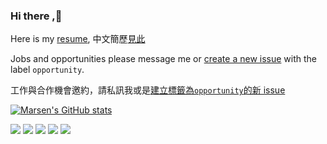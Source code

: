 ### Hi there ,👋
Here is my [resume](https://github.com/marsen/marsen/blob/main/resume/en/index.md),
中文簡歷[見此](https://github.com/marsen/marsen/blob/main/resume/tw/index.md)

Jobs and opportunities please message me or [create a new issue](https://github.com/marsen/marsen/issues/new) with the label `opportunity`.  

工作與合作機會邀約，請私訊我或是[建立標籤為`opportunity`的新 issue](https://github.com/marsen/marsen/issues/new)

<!--
**marsen/marsen** is a ✨ _special_ ✨ repository because its `README.md` (this file) appears on your GitHub profile.

Here are some ideas to get you started:

- 🔭 I’m currently working on ...
- 🌱 I’m currently learning ...
- 👯 I’m looking to collaborate on ...
- 🤔 I’m looking for help with ...
- 💬 Ask me about ...
- 📫 How to reach me: ...
- 😄 Pronouns: ...
- ⚡ Fun fact: ...
-->
[![Marsen's GitHub stats](https://github-readme-stats.vercel.app/api?username=marsen&show_icons=true&theme=radical)](https://github.com/anuraghazra/github-readme-stats)


![](http://github-profile-summary-cards.vercel.app/api/cards/profile-details?username=marsen&theme=radical)
![](http://github-profile-summary-cards.vercel.app/api/cards/repos-per-language?username=marsen&theme=radical)
![](http://github-profile-summary-cards.vercel.app/api/cards/most-commit-language?username=marsen&theme=radical)
![](http://github-profile-summary-cards.vercel.app/api/cards/stats?username=marsen&theme=radical)
![](http://github-profile-summary-cards.vercel.app/api/cards/productive-time?username=marsen&theme=radical&utcOffset=8)
